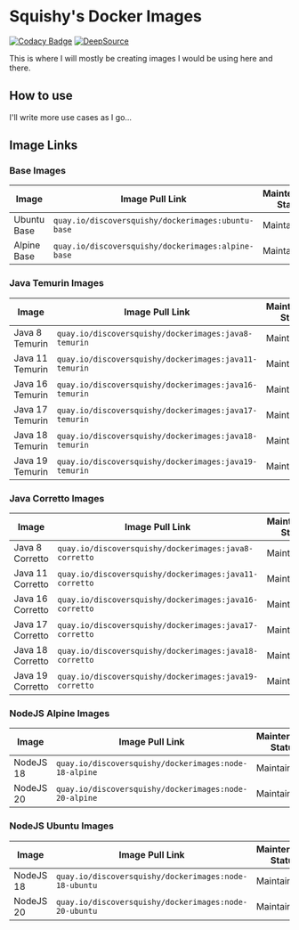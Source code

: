 
# Squishy's Docker Images

[![Codacy Badge](https://app.codacy.com/project/badge/Grade/3b59e46db23742c4b69c35b8367cbcc5)](https://www.codacy.com/gh/DiscoverSquishy/DockerImages/dashboard?utm_source=github.com&amp;utm_medium=referral&amp;utm_content=DiscoverSquishy/DockerImages&amp;utm_campaign=Badge_Grade)  [![DeepSource](https://deepsource.io/gh/DiscoverSquishy/DockerImages.svg/?label=active+issues&show_trend=true&token=YJGmAatvGQXpvgyjoo3jYX_7)](https://deepsource.io/gh/DiscoverSquishy/DockerImages/?ref=repository-badge)

This is where I will mostly be creating images I would be using here and there.

## How to use

I'll write more use cases as I go...

## Image Links
### Base Images

|Image|Image Pull Link|Maintenance Status|
|--|--|--|
|Ubuntu Base|`quay.io/discoversquishy/dockerimages:ubuntu-base`|Maintained|
|Alpine Base|`quay.io/discoversquishy/dockerimages:alpine-base`|Maintained|

### Java Temurin Images

|Image|Image Pull Link|Maintenance Status|
|--|--|--|
|Java 8 Temurin|`quay.io/discoversquishy/dockerimages:java8-temurin`|Maintained|
|Java 11 Temurin|`quay.io/discoversquishy/dockerimages:java11-temurin`|Maintained|
|Java 16 Temurin|`quay.io/discoversquishy/dockerimages:java16-temurin`|Maintained|
|Java 17 Temurin|`quay.io/discoversquishy/dockerimages:java17-temurin`|Maintained|
|Java 18 Temurin|`quay.io/discoversquishy/dockerimages:java18-temurin`|Maintained|
|Java 19 Temurin|`quay.io/discoversquishy/dockerimages:java19-temurin`|Maintained|

### Java Corretto Images

|Image|Image Pull Link|Maintenance Status|
|--|--|--|
|Java 8 Corretto|`quay.io/discoversquishy/dockerimages:java8-corretto`|Maintained|
|Java 11 Corretto|`quay.io/discoversquishy/dockerimages:java11-corretto`|Maintained|
|Java 16 Corretto|`quay.io/discoversquishy/dockerimages:java16-corretto`|Maintained|
|Java 17 Corretto|`quay.io/discoversquishy/dockerimages:java17-corretto`|Maintained|
|Java 18 Corretto|`quay.io/discoversquishy/dockerimages:java18-corretto`|Maintained|
|Java 19 Corretto|`quay.io/discoversquishy/dockerimages:java19-corretto`|Maintained|

### NodeJS Alpine Images

|Image|Image Pull Link|Maintenance Status|
|--|--|--|
|NodeJS 18|`quay.io/discoversquishy/dockerimages:node-18-alpine`|Maintained|
|NodeJS 20|`quay.io/discoversquishy/dockerimages:node-20-alpine`|Maintained|

### NodeJS Ubuntu Images

|Image|Image Pull Link|Maintenance Status|
|--|--|--|
|NodeJS 18|`quay.io/discoversquishy/dockerimages:node-18-ubuntu`|Maintained|
|NodeJS 20|`quay.io/discoversquishy/dockerimages:node-20-ubuntu`|Maintained|
